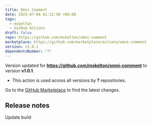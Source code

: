 ```yaml
---
title: Omni Comment
date: 2025-07-04 01:12:50 +00:00
tags:
  - mskelton
  - GitHub Actions
draft: false
repo: https://github.com/mskelton/omni-comment
marketplace: https://github.com/marketplace/actions/omni-comment
version: v1.0.1
dependentsNumber: "?"
---
```



Version updated for **https://github.com/mskelton/omni-comment** to version **v1.0.1**.
- This action is used across all versions by **?** repositories.

Go to the [GitHub Marketplace](https://github.com/marketplace/actions/omni-comment) to find the latest changes.

## Release notes

Update build
